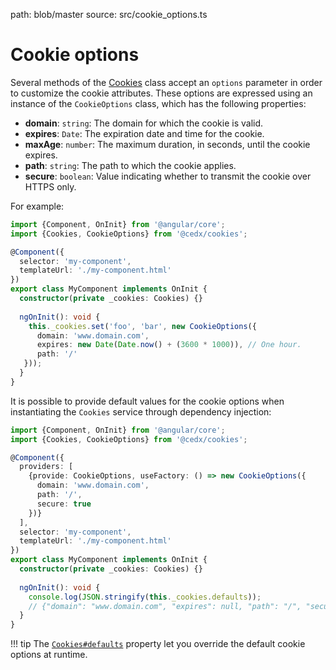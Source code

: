 path: blob/master
source: src/cookie_options.ts

# Cookie options
Several methods of the [Cookies](api.md) class accept an `options` parameter in order to customize the cookie attributes.
These options are expressed using an instance of the `CookieOptions` class, which has the following properties:

- **domain**: `string`: The domain for which the cookie is valid.
- **expires**: `Date`: The expiration date and time for the cookie.
- **maxAge**: `number`: The maximum duration, in seconds, until the cookie expires.
- **path**: `string`: The path to which the cookie applies.
- **secure**: `boolean`: Value indicating whether to transmit the cookie over HTTPS only.

For example:

```typescript
import {Component, OnInit} from '@angular/core';
import {Cookies, CookieOptions} from '@cedx/cookies';

@Component({
  selector: 'my-component',
  templateUrl: './my-component.html'
})
export class MyComponent implements OnInit {
  constructor(private _cookies: Cookies) {}
  
  ngOnInit(): void {
    this._cookies.set('foo', 'bar', new CookieOptions({
      domain: 'www.domain.com',
      expires: new Date(Date.now() + (3600 * 1000)), // One hour.
      path: '/'
   }));
  }
}
```

It is possible to provide default values for the cookie options when instantiating the `Cookies` service through dependency injection:

```typescript
import {Component, OnInit} from '@angular/core';
import {Cookies, CookieOptions} from '@cedx/cookies';

@Component({
  providers: [
    {provide: CookieOptions, useFactory: () => new CookieOptions({
      domain: 'www.domain.com',
      path: '/',
      secure: true
    })}
  ],
  selector: 'my-component',
  templateUrl: './my-component.html'
})
export class MyComponent implements OnInit {
  constructor(private _cookies: Cookies) {}
  
  ngOnInit(): void {
    console.log(JSON.stringify(this._cookies.defaults));
    // {"domain": "www.domain.com", "expires": null, "path": "/", "secure": true}
  }
}
```

!!! tip
    The [`Cookies#defaults`](api.md) property let you override the default cookie options at runtime.
